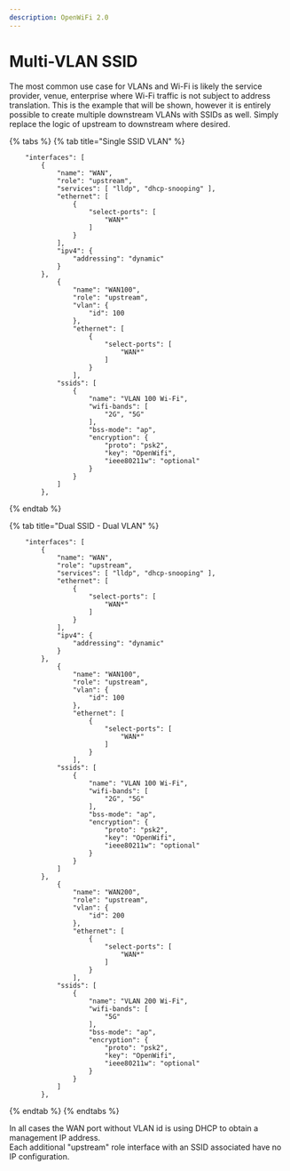 ```yaml
---
description: OpenWiFi 2.0
---
```


# Multi-VLAN SSID

The most common use case for VLANs and Wi-Fi is likely the service provider, venue, enterprise where Wi-Fi traffic is not subject to address translation. This is the example that will be shown, however it is entirely possible to create multiple downstream VLANs with SSIDs as well. Simply replace the logic of upstream to downstream where desired.

{% tabs %}
{% tab title="Single SSID VLAN" %}
```text
    "interfaces": [
        {
            "name": "WAN",
            "role": "upstream",
            "services": [ "lldp", "dhcp-snooping" ],
            "ethernet": [
                {
                    "select-ports": [
                        "WAN*"
                    ]
                }
            ],
            "ipv4": {
                "addressing": "dynamic"
            }
        },
            {
                "name": "WAN100",
                "role": "upstream",
                "vlan": {
                    "id": 100
                },
                "ethernet": [
                    {
                        "select-ports": [
                            "WAN*"
                        ]
                    }
                ],         
            "ssids": [
                {
                    "name": "VLAN 100 Wi-Fi",
                    "wifi-bands": [
                        "2G", "5G"
                    ],
                    "bss-mode": "ap",
                    "encryption": {
                        "proto": "psk2",
                        "key": "OpenWifi",
                        "ieee80211w": "optional"
                    }
                }
            ]
        },
```
{% endtab %}

{% tab title="Dual SSID - Dual VLAN" %}
```text
    "interfaces": [
        {
            "name": "WAN",
            "role": "upstream",
            "services": [ "lldp", "dhcp-snooping" ],
            "ethernet": [
                {
                    "select-ports": [
                        "WAN*"
                    ]
                }
            ],
            "ipv4": {
                "addressing": "dynamic"
            }
        },
            {
                "name": "WAN100",
                "role": "upstream",
                "vlan": {
                    "id": 100
                },
                "ethernet": [
                    {
                        "select-ports": [
                            "WAN*"
                        ]
                    }
                ],         
            "ssids": [
                {
                    "name": "VLAN 100 Wi-Fi",
                    "wifi-bands": [
                        "2G", "5G"
                    ],
                    "bss-mode": "ap",
                    "encryption": {
                        "proto": "psk2",
                        "key": "OpenWifi",
                        "ieee80211w": "optional"
                    }
                }
            ]
        },
            {
                "name": "WAN200",
                "role": "upstream",
                "vlan": {
                    "id": 200
                },
                "ethernet": [
                    {
                        "select-ports": [
                            "WAN*"
                        ]
                    }
                ],         
            "ssids": [
                {
                    "name": "VLAN 200 Wi-Fi",
                    "wifi-bands": [
                        "5G"
                    ],
                    "bss-mode": "ap",
                    "encryption": {
                        "proto": "psk2",
                        "key": "OpenWifi",
                        "ieee80211w": "optional"
                    }
                }
            ]
        },
```
{% endtab %}
{% endtabs %}

In all cases the WAN port without VLAN id is using DHCP to obtain a management IP address.  
Each additional "upstream" role interface with an SSID associated have no IP configuration.

